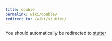 ```yaml
---
title: double
permalink: wiki/double/
redirect_to: /wiki/stutter/
---
```


You should automatically be redirected to [stutter](/wiki/stutter/)
